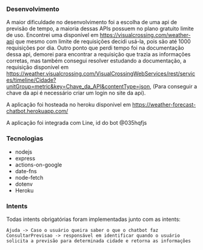 ### Desenvolvimento
A maior dificuldade no desenvolvimento foi a escolha de uma api de previsão de tempo,  a maioria dessas APIs possuem no plano gratuito limite de uso. Encontrei uma disponível em https://visualcrossing.com/weather-api que mesmo com limite de requisições decidi usá-la, pois são até 1000 requisições por dia. Outro ponto que perdi tempo foi na documentação dessa api, demorei para encontrar a requisição que trazia as informações corretas, mas também consegui resolver estudando a documentação, a requisição disponivel em https://weather.visualcrossing.com/VisualCrossingWebServices/rest/services/timeline/Cidade?unitGroup=metric&key=Chave_da_API&contentType=json, (Para conseguir a chave da api é necessário criar um login no site da api).

A aplicação foi hosteada no heroku disponivel em https://weather-forecast-chatbot.herokuapp.com/

A aplicação foi integrada com Line, id do bot @035hqfjs

### Tecnologias
- nodejs
 - express
 - actions-on-google
 - date-fns
 - node-fetch
 - dotenv
- Heroku


### Intents
Todas intents obrigatórias foram implementadas junto com as intents:
```
Ajuda -> Caso o usuário queira saber o que o chatbot faz
ConsultarPrevisao -> responsável em identificar quando o usuário solicita a previsão para determinada cidade e retorna as informações
```
